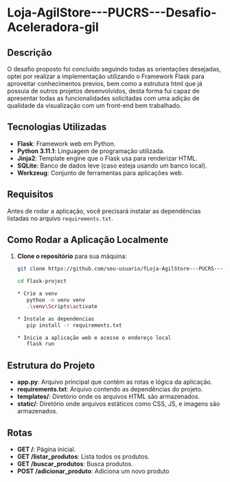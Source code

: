 # Loja-AgilStore---PUCRS---Desafio-Aceleradora-gil

## Descrição

O desafio proposto foi concluído seguindo todas as orientações desejadas, optei por realizar a implementação utilizando o Framework Flask para aproveitar conhecimentos previos, bem como a estrutura html que já possuia de outros projetos desenvolvidos, desta forma fui capaz de apresentar todas as funcionalidades solicitadas com uma adição de qualidade da visualização com um front-end bem trabalhado.

## Tecnologias Utilizadas

- **Flask**: Framework web em Python.
- **Python 3.11.1**: Linguagem de programação utilizada.
- **Jinja2**: Template engine que o Flask usa para renderizar HTML.
- **SQLite**: Banco de dados leve (caso esteja usando um banco local).
- **Werkzeug**: Conjunto de ferramentas para aplicações web.

## Requisitos

Antes de rodar a aplicação, você precisará instalar as dependências listadas no arquivo `requirements.txt`.

## Como Rodar a Aplicação Localmente

1. **Clone o repositório** para sua máquina:

   ```bash
   git clone https://github.com/seu-usuario/fLoja-AgilStore---PUCRS---Desafio-Aceleradora-gil.git

   cd flask-project

   * Crie a venv
      python -m venv venv
      .\venv\Scripts\activate

   * Instale as dependencias
      pip install -r requirements.txt

   * Inicie a aplicação web e acesse o endereço local
      flask run

## Estrutura do Projeto

- **app.py**: Arquivo principal que contém as rotas e lógica da aplicação.
- **requirements.txt**: Arquivo contendo as dependências do projeto.
- **templates/**: Diretório onde os arquivos HTML são armazenados.
- **static/**: Diretório onde arquivos estáticos como CSS, JS, e imagens são armazenados.

## Rotas

- **GET /**: Página inicial.
- **GET /listar_produtos**: Lista todos os produtos.
- **GET /buscar_produtos**: Busca produtos.
- **POST /adicionar_produto**: Adiciona um novo produto
